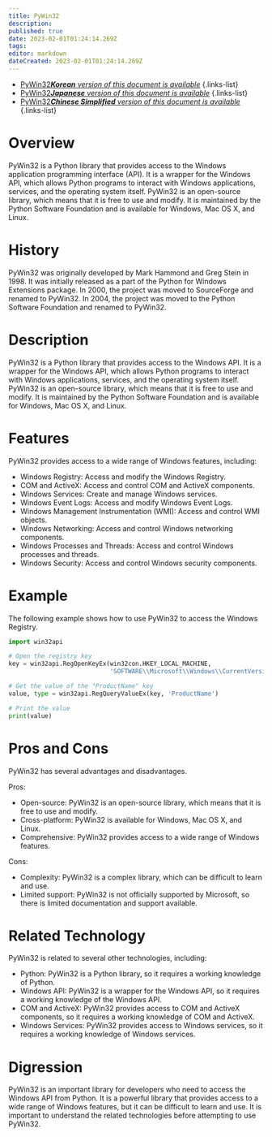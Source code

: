 ```yaml
---
title: PyWin32
description: 
published: true
date: 2023-02-01T01:24:14.269Z
tags: 
editor: markdown
dateCreated: 2023-02-01T01:24:14.269Z
---
```


- [PyWin32***Korean** version of this document is available*](/ko/Knowledge-base/Dictionary/pywin32)
{.links-list}
- [PyWin32***Japanese** version of this document is available*](/ja/Knowledge-base/Dictionary/pywin32)
{.links-list}
- [PyWin32***Chinese Simplified** version of this document is available*](/zh/Knowledge-base/Dictionary/pywin32)
{.links-list}


# Overview
PyWin32 is a Python library that provides access to the Windows application programming interface (API). It is a wrapper for the Windows API, which allows Python programs to interact with Windows applications, services, and the operating system itself. PyWin32 is an open-source library, which means that it is free to use and modify. It is maintained by the Python Software Foundation and is available for Windows, Mac OS X, and Linux.

# History
PyWin32 was originally developed by Mark Hammond and Greg Stein in 1998. It was initially released as a part of the Python for Windows Extensions package. In 2000, the project was moved to SourceForge and renamed to PyWin32. In 2004, the project was moved to the Python Software Foundation and renamed to PyWin32.

# Description
PyWin32 is a Python library that provides access to the Windows API. It is a wrapper for the Windows API, which allows Python programs to interact with Windows applications, services, and the operating system itself. PyWin32 is an open-source library, which means that it is free to use and modify. It is maintained by the Python Software Foundation and is available for Windows, Mac OS X, and Linux.

# Features
PyWin32 provides access to a wide range of Windows features, including:

* Windows Registry: Access and modify the Windows Registry.
* COM and ActiveX: Access and control COM and ActiveX components.
* Windows Services: Create and manage Windows services.
* Windows Event Logs: Access and modify Windows Event Logs.
* Windows Management Instrumentation (WMI): Access and control WMI objects.
* Windows Networking: Access and control Windows networking components.
* Windows Processes and Threads: Access and control Windows processes and threads.
* Windows Security: Access and control Windows security components.

# Example
The following example shows how to use PyWin32 to access the Windows Registry.

```python
import win32api

# Open the registry key
key = win32api.RegOpenKeyEx(win32con.HKEY_LOCAL_MACHINE,
                            'SOFTWARE\\Microsoft\\Windows\\CurrentVersion')

# Get the value of the "ProductName" key
value, type = win32api.RegQueryValueEx(key, 'ProductName')

# Print the value
print(value)
```

# Pros and Cons
PyWin32 has several advantages and disadvantages.

Pros:

* Open-source: PyWin32 is an open-source library, which means that it is free to use and modify.
* Cross-platform: PyWin32 is available for Windows, Mac OS X, and Linux.
* Comprehensive: PyWin32 provides access to a wide range of Windows features.

Cons:

* Complexity: PyWin32 is a complex library, which can be difficult to learn and use.
* Limited support: PyWin32 is not officially supported by Microsoft, so there is limited documentation and support available.

# Related Technology
PyWin32 is related to several other technologies, including:

* Python: PyWin32 is a Python library, so it requires a working knowledge of Python.
* Windows API: PyWin32 is a wrapper for the Windows API, so it requires a working knowledge of the Windows API.
* COM and ActiveX: PyWin32 provides access to COM and ActiveX components, so it requires a working knowledge of COM and ActiveX.
* Windows Services: PyWin32 provides access to Windows services, so it requires a working knowledge of Windows services.

# Digression
PyWin32 is an important library for developers who need to access the Windows API from Python. It is a powerful library that provides access to a wide range of Windows features, but it can be difficult to learn and use. It is important to understand the related technologies before attempting to use PyWin32.